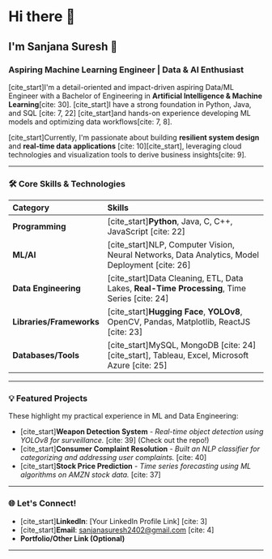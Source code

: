 # Hi there 👋
## I'm Sanjana Suresh 👋

### Aspiring Machine Learning Engineer | Data & AI Enthusiast

[cite_start]I'm a detail-oriented and impact-driven aspiring Data/ML Engineer with a Bachelor of Engineering in **Artificial Intelligence & Machine Learning**[cite: 30]. [cite_start]I have a strong foundation in Python, Java, and SQL [cite: 7, 22] [cite_start]and hands-on experience developing ML models and optimizing data workflows[cite: 7, 8].

[cite_start]Currently, I'm passionate about building **resilient system design** and **real-time data applications** [cite: 10][cite_start], leveraging cloud technologies and visualization tools to derive business insights[cite: 9].

---

### 🛠️ Core Skills & Technologies

| Category | Skills |
| :--- | :--- |
| **Programming** | [cite_start]**Python**, Java, C, C++, JavaScript [cite: 22] |
| **ML/AI** | [cite_start]NLP, Computer Vision, Neural Networks, Data Analytics, Model Deployment [cite: 26] |
| **Data Engineering** | [cite_start]Data Cleaning, ETL, Data Lakes, **Real-Time Processing**, Time Series [cite: 24] |
| **Libraries/Frameworks** | [cite_start]**Hugging Face**, **YOLOv8**, OpenCV, Pandas, Matplotlib, ReactJS [cite: 23] |
| **Databases/Tools** | [cite_start]MySQL, MongoDB [cite: 24][cite_start], Tableau, Excel, Microsoft Azure [cite: 25] |

---

### 💡 Featured Projects

These highlight my practical experience in ML and Data Engineering:

* [cite_start]**Weapon Detection System** - *Real-time object detection using YOLOv8 for surveillance.* [cite: 39] (Check out the repo!)
* [cite_start]**Consumer Complaint Resolution** - *Built an NLP classifier for categorizing and addressing user complaints.* [cite: 40]
* [cite_start]**Stock Price Prediction** - *Time series forecasting using ML algorithms on AMZN stock data.* [cite: 37]

---

### 🌐 Let's Connect!

* [cite_start]**LinkedIn**: [Your LinkedIn Profile Link] [cite: 3]
* [cite_start]**Email**: sanjanasuresh2402@gmail.com [cite: 4]
* **Portfolio/Other Link (Optional)**

---

<!--
**sanj-242/sanj-242** is a ✨ _special_ ✨ repository because its `README.md` (this file) appears on your GitHub profile.

Here are some ideas to get you started:

- 🔭 I’m currently working on ...
- 🌱 I’m currently learning ...
- 👯 I’m looking to collaborate on ...
- 🤔 I’m looking for help with ...
- 💬 Ask me about ...
- 📫 How to reach me: ...
- 😄 Pronouns: ...
- ⚡ Fun fact: ...
-->

